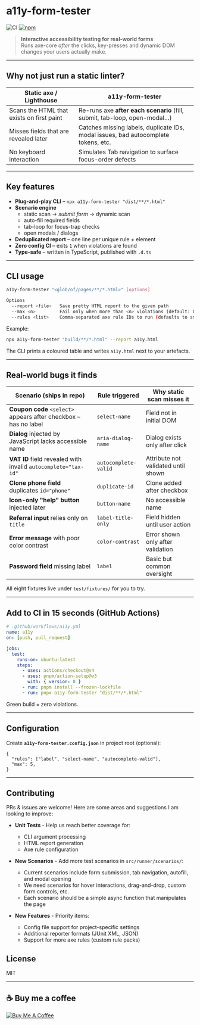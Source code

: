 # a11y-form-tester

![CI](https://github.com/badhri17/a11y-form-tester/actions/workflows/ci.yml/badge.svg)
[![npm](https://img.shields.io/npm/v/a11y-form-tester)](https://www.npmjs.com/package/a11y-form-tester)

> **Interactive accessibility testing for real-world forms**  
> Runs axe-core *after* the clicks, key-presses and dynamic DOM changes your users actually make.

---

## Why not just run a static linter?

| Static axe / Lighthouse | a11y-form-tester |
|-------------------------|------------------|
| Scans the HTML that exists on first paint | Re-runs axe **after each scenario** (fill, submit, tab-loop, open-modal…) |
| Misses fields that are revealed later | Catches missing labels, duplicate IDs, modal issues, bad autocomplete tokens, etc. |
| No keyboard interaction | Simulates Tab navigation to surface focus-order defects |

---

## Key features

* **Plug-and-play CLI** – `npx a11y-form-tester "dist/**/*.html"`
* **Scenario engine**  
  * static scan → *submit form* → dynamic scan  
  * auto-fill required fields  
  * tab-loop for focus-trap checks  
  * open modals / dialogs
* **Deduplicated report** – one line per unique rule + element
* **Zero config CI** – exits `1` when violations are found
* **Type-safe** – written in TypeScript, published with `.d.ts`

---

## CLI usage

```bash
a11y-form-tester "<glob/of/pages/**/*.html>" [options]

Options
  --report <file>   Save pretty HTML report to the given path
  --max <n>         Fail only when more than <n> violations (default: 0)
  --rules <list>    Comma-separated axe rule IDs to run (defaults to smart subset)
```

Example:

```bash
npx a11y-form-tester "build/**/*.html" --report a11y.html
```

The CLI prints a coloured table and writes `a11y.html` next to your artefacts.

---

## Real-world bugs it finds

| Scenario (ships in repo)                                         | Rule triggered       | Why static scan misses it           |
| ---------------------------------------------------------------- | -------------------- | ----------------------------------- |
| **Coupon code** `<select>` appears after checkbox – has no label | `select-name`        | Field not in initial DOM            |
| **Dialog** injected by JavaScript lacks accessible name          | `aria-dialog-name`   | Dialog exists only after click      |
| **VAT ID** field revealed with invalid `autocomplete="tax-id"`   | `autocomplete-valid` | Attribute not validated until shown |
| **Clone phone field** duplicates `id="phone"`                    | `duplicate-id`       | Clone added after checkbox          |
| **Icon-only "help" button** injected later                       | `button-name`        | No accessible name                  |
| **Referral input** relies only on `title`                        | `label-title-only`   | Field hidden until user action      |
| **Error message** with poor color contrast                       | `color-contrast`     | Error shown only after validation   |
| **Password field** missing label                                 | `label`              | Basic but common oversight          |

All eight fixtures live under `test/fixtures/` for you to try.

---

## Add to CI in 15 seconds (GitHub Actions)

```yaml
# .github/workflows/a11y.yml
name: a11y
on: [push, pull_request]

jobs:
  test:
    runs-on: ubuntu-latest
    steps:
      - uses: actions/checkout@v4
      - uses: pnpm/action-setup@v3
        with: { version: 8 }
      - run: pnpm install --frozen-lockfile
      - run: pnpx a11y-form-tester "dist/**/*.html"
```

Green build = zero violations.

---

## Configuration

Create **`a11y-form-tester.config.json`** in project root (optional):

```jsonc
{
  "rules": ["label", "select-name", "autocomplete-valid"],
  "max": 5,
}
```

---

## Contributing

PRs & issues are welcome! Here are some areas and suggestions I am looking to improve:

* **Unit Tests** - Help us reach better coverage for:
  * CLI argument processing
  * HTML report generation
  * Axe rule configuration

* **New Scenarios** - Add more test scenarios in `src/runner/scenarios/`:
  * Current scenarios include form submission, tab navigation, autofill, and modal opening
  * We need scenarios for hover interactions, drag-and-drop, custom form controls, etc.
  * Each scenario should be a simple async function that manipulates the page

* **New Features** - Priority items:
  * Config file support for project-specific settings
  * Additional reporter formats (JUnit XML, JSON)
  * Support for more axe rules (custom rule packs)
 
## License

MIT

---

## ☕ Buy me a coffee

[![Buy Me A Coffee](https://img.shields.io/badge/-buy%20me%20a%20coffee-FFDD00?logo=buy-me-a-coffee\&logoColor=black\&style=for-the-badge)](https://www.buymeacoffee.com/badhri)

